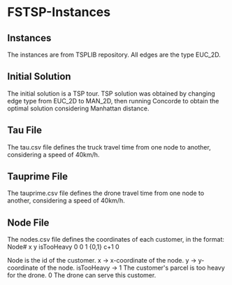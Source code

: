# FSTSP-Instances

## Instances
The instances are from TSPLIB repository. All edges are the type EUC_2D.

## Initial Solution
The initial solution is a TSP tour.
TSP solution was obtained by changing edge type from EUC_2D to MAN_2D, then running Concorde to obtain the optimal solution considering Manhattan distance.

## Tau File
The tau.csv file defines the truck travel time from one node to another, considering a speed of 40km/h.

## Tauprime File
The tauprime.csv file defines the drone travel time from one node to another, considering a speed of 40km/h.

## Node File
The nodes.csv file defines the coordinates of each customer, in the format:
                        Node#  x    y    isTooHeavy
                          0                    0
                          1                  {0,1}
                         c+1                   0

Node is the id of the customer.
x -> x-coordinate of the node.
y -> y-coordinate of the node.
isTooHeavy -> 1 The customer's parcel is too heavy for the drone.
              0 The drone can serve this customer.


